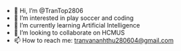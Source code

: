 - 👋 Hi, I’m @TranTop2806
- 👀 I’m interested in play soccer and coding
- 🌱 I’m currently learning Artificial Intelligence
- 💞️ I’m looking to collaborate on HCMUS
- 📫 How to reach me: tranvananhthu280604@gmail.com

<!---
TranTop2806/TranTop2806 is a ✨ special ✨ repository because its `README.md` (this file) appears on your GitHub profile.
You can click the Preview link to take a look at your changes.
--->

